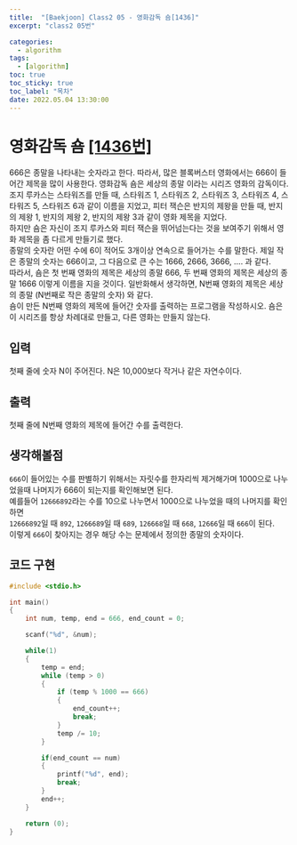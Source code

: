 ```yaml
---
title:  "[Baekjoon] Class2 05 - 영화감독 숌[1436]"
excerpt: "class2 05번"

categories:
  - algorithm
tags:
  - [algorithm]
toc: true
toc_sticky: true
toc_label: "목차"
date: 2022.05.04 13:30:00
---
```


# 영화감독 숌 [[1436번]](https://www.acmicpc.net/problem/1436)
666은 종말을 나타내는 숫자라고 한다. 따라서, 많은 블록버스터 영화에서는 666이 들어간 제목을 많이 사용한다. 영화감독 숌은 세상의 종말 이라는 시리즈 영화의 감독이다. 조지 루카스는 스타워즈를 만들 때, 스타워즈 1, 스타워즈 2, 스타워즈 3, 스타워즈 4, 스타워즈 5, 스타워즈 6과 같이 이름을 지었고, 피터 잭슨은 반지의 제왕을 만들 때, 반지의 제왕 1, 반지의 제왕 2, 반지의 제왕 3과 같이 영화 제목을 지었다.    
하지만 숌은 자신이 조지 루카스와 피터 잭슨을 뛰어넘는다는 것을 보여주기 위해서 영화 제목을 좀 다르게 만들기로 했다.    
종말의 숫자란 어떤 수에 6이 적어도 3개이상 연속으로 들어가는 수를 말한다. 제일 작은 종말의 숫자는 666이고, 그 다음으로 큰 수는 1666, 2666, 3666, .... 과 같다.    
따라서, 숌은 첫 번째 영화의 제목은 세상의 종말 666, 두 번째 영화의 제목은 세상의 종말 1666 이렇게 이름을 지을 것이다. 일반화해서 생각하면, N번째 영화의 제목은 세상의 종말 (N번째로 작은 종말의 숫자) 와 같다.    
숌이 만든 N번째 영화의 제목에 들어간 숫자를 출력하는 프로그램을 작성하시오. 숌은 이 시리즈를 항상 차례대로 만들고, 다른 영화는 만들지 않는다.    

## 입력
첫째 줄에 숫자 N이 주어진다. N은 10,000보다 작거나 같은 자연수이다.    

## 출력
첫째 줄에 N번째 영화의 제목에 들어간 수를 출력한다.    

## 생각해볼점
`666`이 들어있는 수를 판별하기 위해서는 자릿수를 한자리씩 제거해가며 1000으로 나누었을때 나머지가 666이 되는지를 확인해보면 된다.    
예를들어 `12666892`라는 수를 10으로 나누면서 1000으로 나누었을 때의 나머지를 확인하면    
`12666892`일 때 `892`, `1266689`일 때 `689`, `126668`일 때 `668`, `12666`일 때 `666`이 된다.    
이렇게 `666`이 찾아지는 경우 해당 수는 문제에서 정의한 종말의 숫자이다.    

## 코드 구현
```c
#include <stdio.h>

int main()
{
	int	num, temp, end = 666, end_count = 0;

	scanf("%d", &num);

	while(1)
	{
		temp = end;
		while (temp > 0)
		{	
			if (temp % 1000 == 666)
			{
				end_count++;
				break;
			}
			temp /= 10;
		}

		if(end_count == num)
		{	
			printf("%d", end);
			break;
		}
		end++;
	}

	return (0);
}
```
